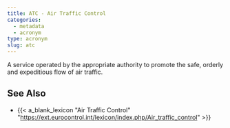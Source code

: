 ```yaml
---
title: ATC - Air Traffic Control
categories:
  - metadata
  - acronym
type: acronym
slug: atc
---
```


A service operated by the appropriate authority to promote the safe, orderly and expeditious
flow of air traffic.

## See Also

* {{< a_blank_lexicon "Air Traffic Control" "https://ext.eurocontrol.int/lexicon/index.php/Air_traffic_control" >}}
